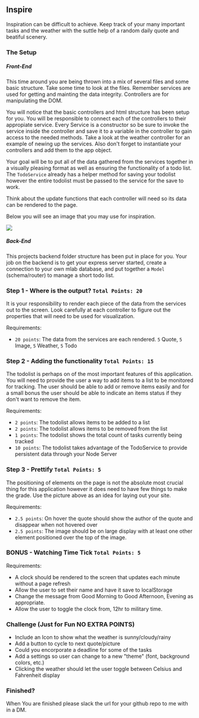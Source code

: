 ## Inspire

Inspiration can be difficult to achieve. Keep track of your many important tasks and the weather with the suttle help of a random daily quote and beatiful scenery.   

### The Setup


##### Front-End
This time around you are being thrown into a mix of several files and some basic structure. Take some time to look at the files. Remember services are used for getting and mainting the data integrity. Controllers are for manipulating the DOM.

You will notice that the basic controllers and html structure has been setup for you. You will be responsible to connect each of the controllers to their appropiate service. Every Service is a constructor so be sure to invoke the service inside the controller and save it to a variable in the controller to gain access to the needed methods. Take a look at the weather controller for an example of newing up the services. Also don't forget to instantiate your controllers and add them to the app object.

Your goal will be to put all of the data gathered from the services together in a visually pleasing format as well as ensuring the functionality of a todo list. The `TodoService` already has a helper method for saving your todolist however the entire todolist must be passed to the service for the save to work. 

Think about the update functions that each controller will need so its data can be rendered to the page. 

Below you will see an image that you may use for inspiration. 

<div class="text-center">
    <img class="img-responsive" src="https://bcw.blob.core.windows.net/public/img/inspire.jpg"/>
</div>


##### Back-End

This projects backend folder structure has been put in place for you. Your job on the backend is to get your express server started, create a connection to your own mlab database, and put together a `Model` (schema/router)  to manage a short todo list.


### Step 1 -  Where is the output? `Total Points: 20`

It is your responsibility to render each piece of the data from the services out to the screen. Look carefully at each controller to figure out the properties that will need to be used for visualization.

Requirements:
- `20 points`: The data from the services are each rendered. `5` Quote, `5` Image, `5` Weather, `5` Todo 

### Step 2 - Adding the functionality `Total Points: 15`

The todolist is perhaps on of the most important features of this application. You will need to provide the user a way to add items to a list to be monitored for tracking. The user should be able to add or remove items easily and for a small bonus the user should be able to indicate an items status if they don't want to remove the item.

Requirements: 
- `2 points`: The todolist allows items to be added to a list
- `2 points`: The todolist allows items to be removed from the list
- `1 points`: The todolist shows the total count of tasks currently being tracked
- `10 points`: The todolist takes advantage of the TodoService to provide persistent data through your Node Server

### Step 3 - Prettify `Total Points: 5`

The positioning of elements on the page is not the absolute most crucial thing for this application however it does need to have few things to make the grade. Use the picture above as an idea for laying out your site.

Requirements:
- `2.5 points`: On hover the quote should show the author of the quote and disappear when not hovered over
- `2.5 points`: The image should be on large display with at least one other element positioned over the top of the image.  

### BONUS - Watching Time Tick `Total Points: 5`
Requirements: 
- A clock should be rendered to the screen that updates each minute without a page refresh
- Allow the user to set their name and have it save to localStorage
- Change the message from Good Morning to Good Afternoon, Evening as appropriate. 
- Allow the user to toggle the clock from, 12hr to military time. 

### Challenge (Just for Fun **NO EXTRA POINTS**)
- Include an Icon to show what the weather is sunny/cloudy/rainy
- Add a button to cycle to next quote/picture
- Could you encorporate a deadline for some of the tasks
- Add a settings so user can change to a new "theme" (font, background colors, etc.)
- Clicking the weather should let the user toggle between Celsius and Fahrenheit display

### Finished?
When You are finished please slack the url for your github repo to me with in a DM.
